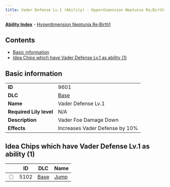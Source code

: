 ```yaml
---
title: Vader Defense Lv.1 (Ability) - Hyperdimension Neptunia Re;Birth1
---
```


[**Ability Index**](/neptunia/rb1/ability/index.html) - [Hyperdimension Neptunia Re;Birth1](/neptunia/rb1)

## Contents

- [Basic information](#basic-information)
- [Idea Chips which have Vader Defense Lv.1 as ability (1)](#idea-chips-which-have-vader-defense-lv1-as-ability-1)

## Basic information

|   |   |
| -- | -- |
| **ID** | 9601 |
| **DLC** | [Base](/neptunia/rb1/dlc/1-base.html) |
| **Name** | Vader Defense Lv.1 |
| **Required Lily level** | N/A |
| **Description** | Vader Foe Damage Down |
| **Effects** | Increases Vader Defense by 10% |


## Idea Chips which have Vader Defense Lv.1 as ability (1)

|    | ID | DLC | Name |
| -- | -- | --- | ---- |
| <input type="checkbox" id="rb1-item-1-5102" class="trackbox" /> | 5102 | [Base](/neptunia/rb1/dlc/1-base.html) | [Jump](/neptunia/rb1/item/1-5102-jump.html) |
